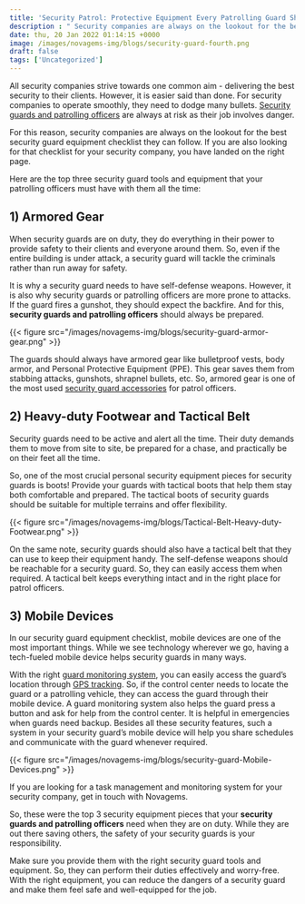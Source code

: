 ```yaml
---
title: 'Security Patrol: Protective Equipment Every Patrolling Guard Should Have'
description : " Security companies are always on the lookout for the best security guard equipment checklist they can follow. If you are also looking for that checklist for your security company, you have landed on the right page. "
date: thu, 20 Jan 2022 01:14:15 +0000
image: /images/novagems-img/blogs/security-guard-fourth.png
draft: false
tags: ['Uncategorized']
---
```


All security companies strive towards one common aim - delivering the best security to their clients. However, it is easier said than done. For security companies to operate smoothly, they need to dodge many bullets. [Security guards and patrolling officers](/workforce-management-for-security-company) are always at risk as their job involves danger. 

For this reason, security companies are always on the lookout for the best security guard equipment checklist they can follow. If you are also looking for that checklist for your security company, you have landed on the right page. 

Here are the top three security guard tools and equipment that your patrolling officers must have with them all the time:


## 1) Armored Gear 

When security guards are on duty, they do everything in their power to provide safety to their clients and everyone around them. So, even if the entire building is under attack, a security guard will tackle the criminals rather than run away for safety. 

It is why a security guard needs to have self-defense weapons. However, it is also why security guards or patrolling officers are more prone to attacks. If the guard fires a gunshot, they should expect the backfire. And for this, **security guards and patrolling officers** should always be prepared.  

{{< figure src="/images/novagems-img/blogs/security-guard-armor-gear.png" >}}

The guards should always have armored gear like bulletproof vests, body armor, and Personal Protective Equipment (PPE). This gear saves them from stabbing attacks, gunshots, shrapnel bullets, etc. So, armored gear is one of the most used [security guard accessories](/workforce-management-for-security-company) for patrol officers.  

## 2) Heavy-duty Footwear and Tactical Belt

Security guards need to be active and alert all the time. Their duty demands them to move from site to site, be prepared for a chase, and practically be on their feet all the time. 

So, one of the most crucial personal security equipment pieces for security guards is boots! Provide your guards with tactical boots that help them stay both comfortable and prepared. The tactical boots of security guards should be suitable for multiple terrains and offer flexibility.  

{{< figure src="/images/novagems-img/blogs/Tactical-Belt-Heavy-duty-Footwear.png" >}}

On the same note, security guards should also have a tactical belt that they can use to keep their equipment handy. The self-defense weapons should be reachable for a security guard. So, they can easily access them when required. A tactical belt keeps everything intact and in the right place for patrol officers. 

## 3) Mobile Devices 

In our security guard equipment checklist, mobile devices are one of the most important things. While we see technology wherever we go, having a tech-fueled mobile device helps security guards in many ways. 

With the right [guard monitoring system](/workforce-management-for-security-company), you can easily access the guard’s location through [GPS tracking](/gps-geofence). So, if the control center needs to locate the guard or a patrolling vehicle, they can access the guard through their mobile device. A guard monitoring system also helps the guard press a button and ask for help from the control center. It is helpful in emergencies when guards need backup. Besides all these security features, such a system in your security guard’s mobile device will help you share schedules and communicate with the guard whenever required.  

{{< figure src="/images/novagems-img/blogs/security-guard-Mobile-Devices.png" >}}


If you are looking for a task management and monitoring system for your security company, get in touch with Novagems. 

So, these were the top 3 security equipment pieces that your **security guards and patrolling officers** need when they are on duty. While they are out there saving others, the safety of your security guards is your responsibility. 

Make sure you provide them with the right security guard tools and equipment. So, they can perform their duties effectively and worry-free. With the right equipment, you can reduce the dangers of a security guard and make them feel safe and well-equipped for the job. 